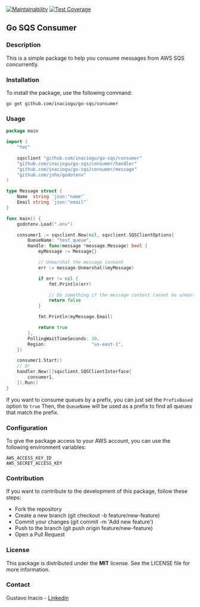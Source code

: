 [![Maintainability](https://api.codeclimate.com/v1/badges/9693cf5c61dc08d04fd5/maintainability)](https://codeclimate.com/github/inaciogu/go-sqs-consumer/maintainability)
[![Test Coverage](https://api.codeclimate.com/v1/badges/9693cf5c61dc08d04fd5/test_coverage)](https://codeclimate.com/github/inaciogu/go-sqs-consumer/test_coverage)

## Go SQS Consumer

### Description
This is a simple package to help you consume messages from AWS SQS concurrently.

### Installation
To install the package, use the following command:

``````shell
go get github.com/inaciogu/go-sqs/consumer
``````

### Usage

``````go
package main

import (
	"fmt"

	sqsclient "github.com/inaciogu/go-sqs/consumer"
	"github.com/inaciogu/go-sqs/consumer/handler"
	"github.com/inaciogu/go-sqs/consumer/message"
	"github.com/joho/godotenv"
)

type Message struct {
	Name  string `json:"name"`
	Email string `json:"email"`
}

func main() {
	godotenv.Load(".env")

	consumer1 := sqsclient.New(nil, sqsclient.SQSClientOptions{
		QueueName: "test_queue",
		Handle: func(message *message.Message) bool {
			myMessage := Message{}

			// Unmarshal the message content
			err := message.Unmarshal(&myMessage)

			if err != nil {
				fmt.Println(err)

				// Do something if the message content cannot be unmarshalled
				return false
			}

			fmt.Println(myMessage.Email)

			return true
		},
		PollingWaitTimeSeconds: 30,
		Region:                 "us-east-1",
	})

	consumer1.Start()
	// Or
	handler.New([]sqsclient.SQSClientInterface{
		consumer1,
	}).Run()
}

``````
If you want to consume queues by a prefix, you can just set the `PrefixBased` option to `true` Then, the `QueueName` will be used as a prefix to find all queues that match the prefix.

### Configuration
To give the package access to your AWS account, you can use the following environment variables:

``````shell
AWS_ACCESS_KEY_ID
AWS_SECRET_ACCESS_KEY
``````

### Contribution
If you want to contribute to the development of this package, follow these steps:

- Fork the repository
- Create a new branch (git checkout -b feature/new-feature)
- Commit your changes (git commit -m 'Add new feature')
- Push to the branch (git push origin feature/new-feature)
- Open a Pull Request

### License
This package is distributed under the **MIT** license. See the LICENSE file for more information.

### Contact
Gustavo Inacio - [Linkedin](https://linkedin.com/in/inaciogu)
